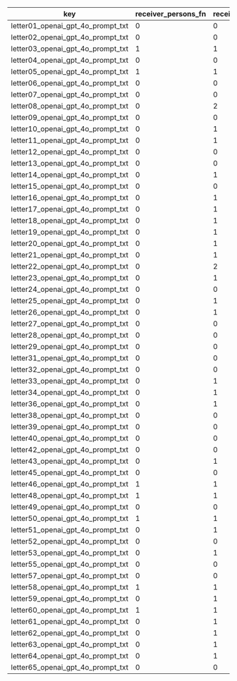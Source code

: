 key | receiver_persons_fn | receiver_persons_fp | receiver_persons_tp | send_date_fn | send_date_fp | send_date_tp | sender_persons_fn | sender_persons_fp | sender_persons_tp
--- | --- | --- | --- | --- | --- | --- | --- | --- | ---
letter01_openai_gpt_4o_prompt_txt | 0 | 0 | 1 | 0 | 0 | 1 | 2 | 1 | 0
letter02_openai_gpt_4o_prompt_txt | 0 | 0 | 1 | 0 | 0 | 1 | 1 | 1 | 0
letter03_openai_gpt_4o_prompt_txt | 1 | 1 | 0 | 0 | 0 | 1 | 2 | 1 | 0
letter04_openai_gpt_4o_prompt_txt | 0 | 0 | 1 | 0 | 0 | 1 | 1 | 1 | 0
letter05_openai_gpt_4o_prompt_txt | 1 | 1 | 0 | 0 | 0 | 1 | 0 | 0 | 0
letter06_openai_gpt_4o_prompt_txt | 0 | 0 | 0 | 0 | 0 | 1 | 0 | 0 | 0
letter07_openai_gpt_4o_prompt_txt | 0 | 0 | 1 | 0 | 0 | 1 | 2 | 1 | 0
letter08_openai_gpt_4o_prompt_txt | 0 | 2 | 0 | 0 | 0 | 1 | 0 | 1 | 0
letter09_openai_gpt_4o_prompt_txt | 0 | 0 | 1 | 1 | 1 | 0 | 0 | 0 | 1
letter10_openai_gpt_4o_prompt_txt | 0 | 1 | 0 | 0 | 0 | 1 | 0 | 1 | 0
letter11_openai_gpt_4o_prompt_txt | 0 | 1 | 0 | 1 | 1 | 0 | 0 | 1 | 0
letter12_openai_gpt_4o_prompt_txt | 0 | 0 | 1 | 0 | 0 | 1 | 1 | 1 | 1
letter13_openai_gpt_4o_prompt_txt | 0 | 0 | 1 | 0 | 0 | 1 | 2 | 1 | 0
letter14_openai_gpt_4o_prompt_txt | 0 | 1 | 0 | 0 | 0 | 1 | 2 | 1 | 0
letter15_openai_gpt_4o_prompt_txt | 0 | 0 | 0 | 0 | 0 | 1 | 0 | 1 | 0
letter16_openai_gpt_4o_prompt_txt | 0 | 1 | 0 | 0 | 0 | 1 | 0 | 1 | 0
letter17_openai_gpt_4o_prompt_txt | 0 | 1 | 0 | 0 | 0 | 1 | 2 | 1 | 0
letter18_openai_gpt_4o_prompt_txt | 0 | 1 | 0 | 0 | 0 | 1 | 0 | 0 | 0
letter19_openai_gpt_4o_prompt_txt | 0 | 1 | 0 | 0 | 0 | 1 | 2 | 1 | 0
letter20_openai_gpt_4o_prompt_txt | 0 | 1 | 0 | 0 | 0 | 1 | 0 | 1 | 0
letter21_openai_gpt_4o_prompt_txt | 0 | 1 | 0 | 0 | 0 | 1 | 0 | 1 | 0
letter22_openai_gpt_4o_prompt_txt | 0 | 2 | 0 | 0 | 0 | 1 | 2 | 1 | 0
letter23_openai_gpt_4o_prompt_txt | 0 | 1 | 0 | 0 | 0 | 1 | 2 | 1 | 0
letter24_openai_gpt_4o_prompt_txt | 0 | 0 | 0 | 0 | 0 | 1 | 0 | 1 | 0
letter25_openai_gpt_4o_prompt_txt | 0 | 1 | 0 | 0 | 0 | 1 | 2 | 1 | 0
letter26_openai_gpt_4o_prompt_txt | 0 | 1 | 0 | 0 | 0 | 1 | 0 | 1 | 0
letter27_openai_gpt_4o_prompt_txt | 0 | 0 | 1 | 0 | 0 | 1 | 2 | 1 | 0
letter28_openai_gpt_4o_prompt_txt | 0 | 0 | 0 | 0 | 0 | 1 | 0 | 1 | 0
letter29_openai_gpt_4o_prompt_txt | 0 | 0 | 1 | 0 | 0 | 1 | 2 | 1 | 0
letter31_openai_gpt_4o_prompt_txt | 0 | 0 | 1 | 0 | 0 | 1 | 2 | 1 | 0
letter32_openai_gpt_4o_prompt_txt | 0 | 0 | 1 | 0 | 0 | 1 | 0 | 0 | 2
letter33_openai_gpt_4o_prompt_txt | 0 | 1 | 0 | 0 | 0 | 1 | 0 | 0 | 0
letter34_openai_gpt_4o_prompt_txt | 0 | 1 | 0 | 0 | 0 | 1 | 2 | 1 | 0
letter36_openai_gpt_4o_prompt_txt | 0 | 1 | 0 | 0 | 0 | 1 | 0 | 0 | 0
letter38_openai_gpt_4o_prompt_txt | 0 | 0 | 1 | 0 | 0 | 1 | 0 | 0 | 0
letter39_openai_gpt_4o_prompt_txt | 0 | 0 | 1 | 0 | 0 | 1 | 1 | 1 | 0
letter40_openai_gpt_4o_prompt_txt | 0 | 0 | 1 | 0 | 0 | 1 | 1 | 1 | 0
letter42_openai_gpt_4o_prompt_txt | 0 | 0 | 1 | 0 | 0 | 1 | 1 | 1 | 0
letter43_openai_gpt_4o_prompt_txt | 0 | 1 | 0 | 0 | 0 | 1 | 0 | 2 | 1
letter45_openai_gpt_4o_prompt_txt | 0 | 0 | 1 | 0 | 0 | 1 | 1 | 1 | 0
letter46_openai_gpt_4o_prompt_txt | 1 | 1 | 0 | 0 | 0 | 1 | 1 | 1 | 0
letter48_openai_gpt_4o_prompt_txt | 1 | 1 | 0 | 0 | 0 | 1 | 2 | 1 | 0
letter49_openai_gpt_4o_prompt_txt | 0 | 0 | 0 | 0 | 0 | 1 | 0 | 0 | 0
letter50_openai_gpt_4o_prompt_txt | 1 | 1 | 0 | 0 | 0 | 1 | 1 | 1 | 0
letter51_openai_gpt_4o_prompt_txt | 0 | 1 | 0 | 0 | 0 | 1 | 0 | 1 | 0
letter52_openai_gpt_4o_prompt_txt | 0 | 0 | 1 | 0 | 0 | 1 | 2 | 1 | 0
letter53_openai_gpt_4o_prompt_txt | 0 | 1 | 0 | 0 | 0 | 1 | 1 | 1 | 0
letter55_openai_gpt_4o_prompt_txt | 0 | 0 | 1 | 0 | 0 | 1 | 1 | 1 | 0
letter57_openai_gpt_4o_prompt_txt | 0 | 0 | 1 | 0 | 0 | 1 | 1 | 1 | 0
letter58_openai_gpt_4o_prompt_txt | 1 | 1 | 0 | 0 | 0 | 1 | 0 | 1 | 1
letter59_openai_gpt_4o_prompt_txt | 0 | 1 | 0 | 1 | 1 | 0 | 0 | 0 | 0
letter60_openai_gpt_4o_prompt_txt | 1 | 1 | 0 | 0 | 0 | 1 | 2 | 1 | 0
letter61_openai_gpt_4o_prompt_txt | 0 | 1 | 0 | 0 | 0 | 1 | 0 | 0 | 0
letter62_openai_gpt_4o_prompt_txt | 0 | 1 | 0 | 0 | 0 | 1 | 2 | 2 | 0
letter63_openai_gpt_4o_prompt_txt | 0 | 1 | 0 | 1 | 1 | 0 | 0 | 1 | 0
letter64_openai_gpt_4o_prompt_txt | 0 | 1 | 0 | 0 | 0 | 1 | 1 | 0 | 0
letter65_openai_gpt_4o_prompt_txt | 0 | 0 | 1 | 0 | 0 | 1 | 0 | 0 | 0